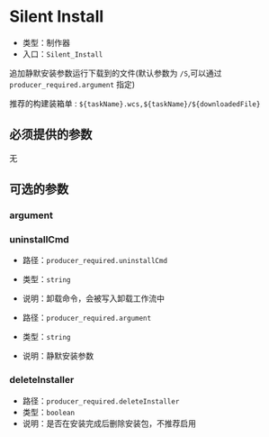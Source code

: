 # Silent Install

- 类型：制作器
- 入口：`Silent_Install`

追加静默安装参数运行下载到的文件(默认参数为 `/S`,可以通过 `producer_required.argument` 指定)

推荐的构建装箱单 : `${taskName}.wcs,${taskName}/${downloadedFile}`

## 必须提供的参数

无

## 可选的参数

### argument

### uninstallCmd

- 路径：`producer_required.uninstallCmd`
- 类型：`string`
- 说明：卸载命令，会被写入卸载工作流中

- 路径：`producer_required.argument`
- 类型：`string`
- 说明：静默安装参数

### deleteInstaller

- 路径：`producer_required.deleteInstaller`
- 类型：`boolean`
- 说明：是否在安装完成后删除安装包，不推荐启用
